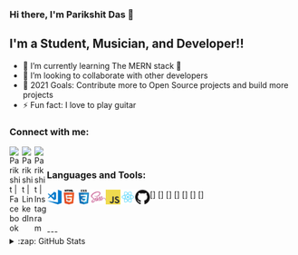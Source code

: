 ### Hi there, I'm Parikshit Das 👋


## I'm a Student, Musician, and Developer!!

- 🌱 I’m currently learning The MERN stack 🤣
- 👯 I’m looking to collaborate with other developers
- 🥅 2021 Goals: Contribute more to Open Source projects and build more projects
- ⚡ Fun fact: I love to play guitar 


### Connect with me:

[<img align="left" alt="Parikshit | Facebook" width="22px" src="https://cdn.jsdelivr.net/npm/simple-icons@v3/icons/facebook.svg" />][facebook]
[<img align="left" alt="Parikshit | LinkedIn" width="22px" src="https://cdn.jsdelivr.net/npm/simple-icons@v3/icons/linkedin.svg" />][linkedin]
[<img align="left" alt="Parikshit | Instagram" width="22px" src="https://cdn.jsdelivr.net/npm/simple-icons@v3/icons/instagram.svg" />][instagram]

<br />

### Languages and Tools:

[<img align="left" alt="Visual Studio Code" width="26px" src="https://raw.githubusercontent.com/github/explore/80688e429a7d4ef2fca1e82350fe8e3517d3494d/topics/visual-studio-code/visual-studio-code.png" />]
[<img align="left" alt="HTML5" width="26px" src="https://raw.githubusercontent.com/github/explore/80688e429a7d4ef2fca1e82350fe8e3517d3494d/topics/html/html.png" />]
[<img align="left" alt="CSS3" width="26px" src="https://raw.githubusercontent.com/github/explore/80688e429a7d4ef2fca1e82350fe8e3517d3494d/topics/css/css.png" />]
[<img align="left" alt="Sass" width="26px" src="https://raw.githubusercontent.com/github/explore/80688e429a7d4ef2fca1e82350fe8e3517d3494d/topics/sass/sass.png" />]
[<img align="left" alt="JavaScript" width="26px" src="https://raw.githubusercontent.com/github/explore/80688e429a7d4ef2fca1e82350fe8e3517d3494d/topics/javascript/javascript.png" />]
[<img align="left" alt="React" width="26px" src="https://raw.githubusercontent.com/github/explore/80688e429a7d4ef2fca1e82350fe8e3517d3494d/topics/react/react.png" />]
[<img align="left" alt="GitHub" width="26px" src="https://raw.githubusercontent.com/github/explore/78df643247d429f6cc873026c0622819ad797942/topics/github/github.png" />]

<br />
<br />
---


<details>
  <summary>:zap: GitHub Stats</summary>

  <img align="left" alt="Parikshit's GitHub Stats" src="https://github-readme-stats.parikshitdas10.vercel.app/api?username=parikshitdas10&show_icons=true&hide_border=true" />

</details>

[instagram]: https://www.instagram.com/parikshitdas10/
[linkedin]: https://www.linkedin.com/in/parikshit-das-3b5b381b5/
[facebook]: https://www.facebook.com/parikshit.das.7127/
